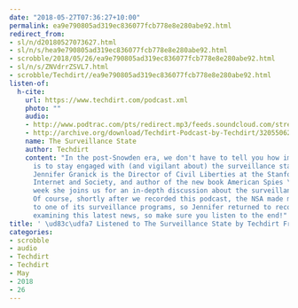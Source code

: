 ```yaml
---
date: "2018-05-27T07:36:27+10:00"
permalink: ea9e790805ad319ec836077fcb778e8e280abe92.html
redirect_from:
- sl/n/d20180527073627.html
- sl/n/s/hea9e790805ad319ec836077fcb778e8e280abe92.html
- scrobble/2018/05/26/ea9e790805ad319ec836077fcb778e8e280abe92.html
- sl/n/s/ZNVdrrZSVL7.html
- scrobble/Techdirt//ea9e790805ad319ec836077fcb778e8e280abe92.html
listen-of:
  h-cite:
    url: https://www.techdirt.com/podcast.xml
    photo: ""
    audio:
    - http://www.podtrac.com/pts/redirect.mp3/feeds.soundcloud.com/stream/320550622-techdirt-the-surveillance-state.mp3
    - http://archive.org/download/Techdirt-Podcast-by-Techdirt/320550622-techdirt-the-surveillance-state.mp3
    name: The Surveillance State
    author: Techdirt
    content: "In the post-Snowden era, we don't have to tell you how important it
      is to stay engaged with (and vigilant about) the surveillance state in America.
      Jennifer Granick is the Director of Civil Liberties at the Stanford Center for
      Internet and Society, and author of the new book American Spies \u2014 and this
      week she joins us for an in-depth discussion about the surveillance state today.
      Of course, shortly after we recorded this podcast, the NSA made major changes
      to one of its surveillance programs, so Jennifer returned to record an addendum
      examining this latest news, so make sure you listen to the end!"
title: ' \ud83c\udfa7 Listened to The Surveillance State by Techdirt From Techdirt'
categories:
- scrobble
- audio
- Techdirt
- Techdirt
- May
- 2018
- 26
---
```

